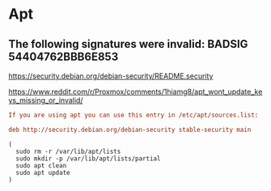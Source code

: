 # Apt

## The following signatures were invalid: BADSIG 54404762BBB6E853

https://security.debian.org/debian-security/README.security

https://www.reddit.com/r/Proxmox/comments/1hiamg8/apt_wont_update_keys_missing_or_invalid/

```ini
If you are using apt you can use this entry in /etc/apt/sources.list:

deb http://security.debian.org/debian-security stable-security main
```

```shell
(
  sudo rm -r /var/lib/apt/lists
  sudo mkdir -p /var/lib/apt/lists/partial
  sudo apt clean
  sudo apt update
)
```
